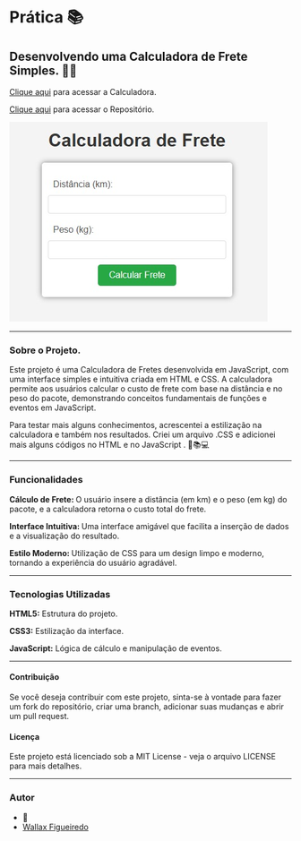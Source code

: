 # Prática 📚

## Desenvolvendo uma Calculadora de Frete Simples. 🔢🚚

<a href=""> Clique aqui</a> para acessar a Calculadora.

<a href=""> Clique aqui</a> para acessar o Repositório.

![logo Calculadora de Frete](./Calculadora.jpeg)


---

### Sobre o Projeto.

Este projeto é uma Calculadora de Fretes desenvolvida em JavaScript, com uma interface simples e intuitiva criada em HTML e CSS. A calculadora permite aos usuários calcular o custo de frete com base na distância e no peso do pacote, demonstrando conceitos fundamentais de funções e eventos em JavaScript.

Para testar mais alguns conhecimentos, acrescentei a estilização na calculadora e também nos resultados. Criei um arquivo .CSS e adicionei mais alguns códigos no HTML e no JavaScript . 🚀📚💻

---

### Funcionalidades

<strong> Cálculo de Frete: </strong> O usuário insere a distância (em km) e o peso (em kg) do pacote, e a calculadora retorna o custo total do frete.

<strong> Interface Intuitiva: </strong> Uma interface amigável que facilita a inserção de dados e a visualização do resultado.

<strong> Estilo Moderno: </strong> Utilização de CSS para um design limpo e moderno, tornando a experiência do usuário agradável.

---

### Tecnologias Utilizadas

<strong> HTML5:</strong> Estrutura do projeto.

<strong> CSS3:</strong> Estilização da interface.

<strong> JavaScript:</strong> Lógica de cálculo e manipulação de eventos.

---

#### Contribuição
Se você deseja contribuir com este projeto, sinta-se à vontade para fazer um fork do repositório, criar uma branch, adicionar suas mudanças e abrir um pull request.

#### Licença
Este projeto está licenciado sob a MIT License - veja o arquivo LICENSE para mais detalhes.

---

### Autor

- 🦁
- [Wallax Figueiredo](https://www.linkedin.com/in/wallax-figueiredo-41116b285/)